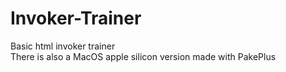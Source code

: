 # Invoker-Trainer
Basic html invoker trainer  
There is also a MacOS apple silicon version made with PakePlus
